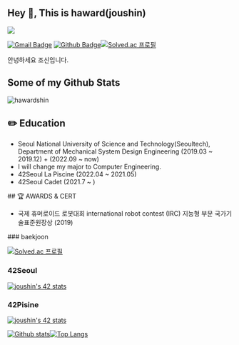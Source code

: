 ## Hey 👋, This is haward(joushin)
![](https://visitor-badge.glitch.me/badge?page_id=hawardshin)

[![Gmail Badge](https://img.shields.io/badge/-wnddms12345@naver.com-c14438?style=flat&logo=Gmail&logoColor=white&link=mailto:wnddms12345@naver.com)](mailto:wnddms12345@naver.com) [![Github Badge](https://img.shields.io/badge/-hawardshin-grey?style=flat&logo=github&logoColor=white&link=https://github.com/hawardshin/)](https://www.github.com/hawardshin/)[![Solved.ac
프로필](http://mazassumnida.wtf/api/mini/generate_badge?boj=wnddms12345)](https://solved.ac/wnddms12345)<p align='left'>안녕하세요 조신입니다.</p>
## Some of my Github Stats
<p align=left> <img src=https://komarev.com/ghpvc/?username=hawardshin alt=hawardshin /> </p>


## ✏️ Education
<ul>
<li> Seoul National University of Science and Technology(Seoultech), Department of Mechanical System Design Engineering (2019.03 ~ 2019.12) + (2022.09 ~ now)  </li>
<li> I will change my major to Computer Engineering.</li>
<li> 42Seoul La Piscine (2022.04 ~ 2021.05) </li>
<li> 42Seoul Cadet (2021.7 ~ )</li>
</ul>
## 🏆 AWARDS & CERT
<ul>
<li>국제 휴머로이드 로봇대회 international robot contest (IRC) 지능형 부문 국가기술표준원장상 (2019) </li>
</ul>
### baekjoon

[![Solved.ac
프로필](http://mazassumnida.wtf/api/v2/generate_badge?boj=wnddms12345)](https://solved.ac/wnddms12345)

###  42Seoul
[![joushin's 42 stats](https://badge42.vercel.app/api/v2/cl569d6ww001609mq9ncw9mf8/stats?cursusId=21&coalitionId=88)](https://github.com/JaeSeoKim/badge42)

### 42Pisine
[![joushin's 42 stats](https://badge42.vercel.app/api/v2/cl569d6ww001609mq9ncw9mf8/stats?cursusId=9&coalitionId=piscine)](https://github.com/JaeSeoKim/badge42)



[![Github stats](https://github-readme-stats.vercel.app/api?username=hawardshin&show_icons=true&include_all_commits=true)](https://github.com/hawardshin/github-readme-stats)[![Top Langs](https://github-readme-stats.vercel.app/api/top-langs/?username=hawardshin&layout=compact)](https://github.com/hawardshin/github-readme-stats)
